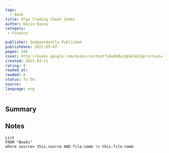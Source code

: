 ```yaml
---
tags:
  - Book
title: Algo Trading Cheat Codes 
author: Kevin Davey
category: 
 - Finance

publisher: Independently Published
publishdate: 2021-05-07
pages: 186
cover: http://books.google.com/books/content?id=KDBuzgEACAAJ&printsec=frontcover&img=1&zoom=1&source=gbs_api
created: 2025-03-11
rating: 0
readed_at: 
readed: 0
status: To Do
source: 
language: eng
---
```

## Summary


## Notes
```dataview
List 
FROM "Books"
where source= this.source AND file.name != this.file.name
```